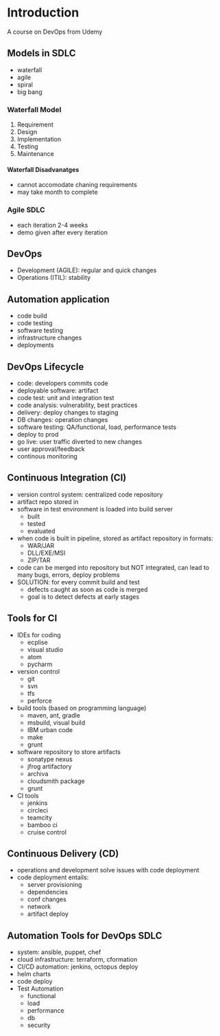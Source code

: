 # Introduction
A course on DevOps from Udemy

## Models in SDLC
- waterfall
- agile
- spiral
- big bang

### Waterfall Model
1. Requirement
2. Design
3. Implementation
4. Testing
5. Maintenance

#### Waterfall Disadvanatges
- cannot accomodate chaning requirements
- may take month to complete

### Agile SDLC
- each iteration 2-4 weeks
- demo given after every iteration

## DevOps 
- Development (AGILE): regular and quick changes
- Operations (ITIL): stability

## Automation application
- code build
- code testing
- software testing
- infrastructure changes
- deployments

## DevOps Lifecycle
- code: developers commits code
- deployable software: artifact
- code test: unit and integration test
- code analysis: vulnerability, best practices
- delivery: deploy changes to staging
- DB changes: operation changes
- software testing: QA/functional, load, performance tests
- deploy to prod
- go live: user traffic diverted to new changes
- user approval/feedback
- continous monitoring

## Continuous Integration (CI)
- version control system: centralized code repository
- artifact repo stored in
- software in test environment is loaded into build server
    * built
    * tested
    * evaluated
- when code is built in pipeline, stored as artifact repository in formats:
    * WAR/JAR
    * DLL/EXE/MSI
    * ZIP/TAR
- code can be merged into repository but NOT integrated, can lead to many bugs, errors, deploy problems
- SOLUTION: for every commit build and test
    * defects caught as soon as code is merged
    * goal is to detect defects at early stages

## Tools for CI
- IDEs for coding
    * ecplise
    * visual studio
    * atom
    * pycharm
- version control
    * git
    * svn
    * tfs
    * perforce
- build tools (based on programming language)
    * maven, ant, gradle
    * msbuild, visual build
    * IBM urban code
    * make
    * grunt
- software repository to store artifacts
    * sonatype nexus
    * jfrog artifactory
    * archiva
    * cloudsmith package
    * grunt
- CI tools
    * jenkins
    * circleci
    * teamcity
    * bamboo ci
    * cruise control

## Continuous Delivery (CD)
- operations and development solve issues with code deployment
- code deployment entails:
    * server provisioning
    * dependencies
    * conf changes
    * network
    * artifact deploy

## Automation Tools for DevOps SDLC
- system: ansible, puppet, chef
- cloud infrastructure: terraform, cformation
- CI/CD automation: jenkins, octopus deploy
- helm charts
- code deploy
- Test Automation
    * functional
    * load
    * performance
    * db
    * security
    
